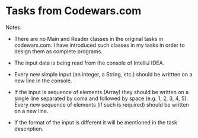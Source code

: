 # Tasks from Codewars.com 


Notes:  

- There are no Main and Reader classes in the original tasks in codewars.com. I have introduced such classes in my tasks in order to design them as complete programs.  

- The input data is being read from the console of IntelliJ IDEA.  

- Every new simple input (an integer, a String, etc.) should be writtten on a new line in the console.  

- If the input is sequence of elements (Array) they should be written on a single line separated by coma and followed by space (e.g. 1, 2, 3, 4, 5). Every new sequence of elements (if such is required) should be written on a new line.    

- If the format of the input is different it will be mentioned in the task description.   
